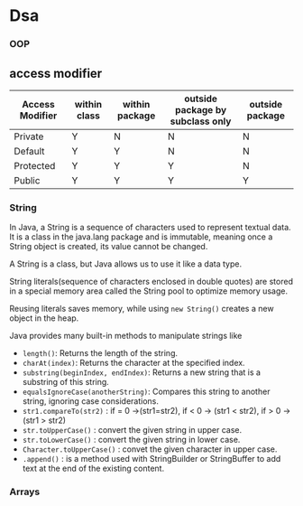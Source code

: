 # Dsa
### OOP

## access modifier
|Access Modifier | within class |within package |outside package by subclass only | outside package |
| --- | --- | --- | --- |--- |
|Private | Y |N |N | N |
|Default | Y |Y |N | N |
|Protected | Y |Y |Y | N |
|Public | Y |Y |Y | Y |

### String  
In Java, a String is a sequence of characters used to represent textual data. It is a class in the java.lang package and is immutable, meaning once a String object is created, its value cannot be changed.  
  
A String is a class, but Java allows us to use it like a data type.  

String literals(sequence of characters enclosed in double quotes) are stored in a special memory area called the String pool to optimize memory usage.  

Reusing literals saves memory, while using `new String()` creates a new object in the heap.  

Java provides many built-in methods to manipulate strings like   
- `length()`: Returns the length of the string.
- `charAt(index)`: Returns the character at the specified index.
- `substring(beginIndex, endIndex)`: Returns a new string that is a substring of this string.
- `equalsIgnoreCase(anotherString)`: Compares this string to another string, ignoring case considerations.
- `str1.compareTo(str2)` : if = 0 ->(str1=str2), if < 0 -> (str1 < str2), if > 0 -> (str1 > str2)
- `str.toUpperCase()` : convert the given string in upper case.
- `str.toLowerCase()` : convert the given string in lower case.
- `Character.toUpperCase()` : convet the given character in upper case.
- `.append()` : is a method used with StringBuilder or StringBuffer to add text at the end of the existing content.

### Arrays
